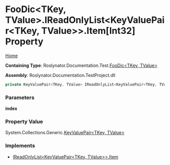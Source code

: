 <a name="_top"></a>

# FooDic\<TKey, TValue>\.IReadOnlyList\<KeyValuePair\<TKey, TValue>>\.Item\[Int32\] Property

[Home](../../../../../README.md#_top)

**Containing Type**: Roslynator\.Documentation\.Test\.[FooDic\<TKey, TValue>](../README.md#_top)

**Assembly**: Roslynator\.Documentation\.TestProject\.dll

```csharp
private KeyValuePair<TKey, TValue> IReadOnlyList<KeyValuePair<TKey, TValue>>.Item[int index] { get; }
```

### Parameters

**index**

### Property Value

System\.Collections\.Generic\.[KeyValuePair\<TKey, TValue>](https://docs.microsoft.com/en-us/dotnet/api/system.collections.generic.keyvaluepair-2)

### Implements

* [IReadOnlyList\<KeyValuePair\<TKey, TValue>>.Item](https://docs.microsoft.com/en-us/dotnet/api/system.collections.generic.ireadonlylist-1.item)
